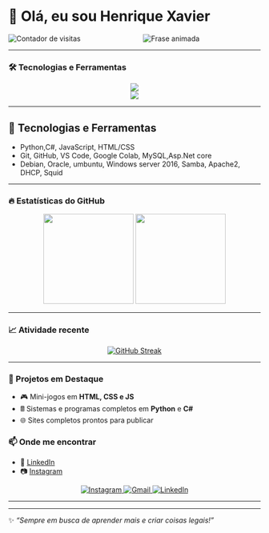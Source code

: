 
# 👋 Olá, eu sou Henrique Xavier 
<img src="https://komarev.com/ghpvc/?username=Henrique-XSuper&color=blueviolet&style=for-the-badge" align="left" alt="Contador de visitas" />

<p align="center">
  <img
    src="https://readme-typing-svg.demolab.com?font=Fira+Code&pause=1000&color=F70A8D&center=true&vCenter=true&width=520&height=45&lines=Desenvolvedor+em+forma%C3%A7%C3%A3o;Sempre+aprendendo+novas+tecnologias;Apaixonado+por+programa%C3%A7%C3%A3o+e+jogos;Buscando+novos+desafios"
    alt="Frase animada" />
</p>


---

### 🛠️ Tecnologias e Ferramentas

<p align="center">
  <img src="https://skillicons.dev/icons?i=html,css,javascript,python,cs,dotnet,mysql,git,github,vscode,linux,windows" />
  <br>
  <img src="https://img.shields.io/badge/Google%20Colab-F9AB00?style=for-the-badge&logo=googlecolab&logoColor=white" />
</p>

---

## 🚀 Tecnologias e Ferramentas

- Python,C#, JavaScript, HTML/CSS
- Git, GitHub, VS Code, Google Colab, MySQL,Asp.Net core
- Debian, Oracle, umbuntu,  Windows server 2016, Samba, Apache2, DHCP, Squid
  
---

### 🔥 Estatísticas do GitHub  
<p align="center">
  <img height="180em" src="https://github-readme-stats.vercel.app/api?username=Henrique-XSuper&show_icons=true&theme=dracula&include_all_commits=true&count_private=true"/>
  <img height="180em" src="https://github-readme-stats.vercel.app/api/top-langs/?username=Henrique-XSuper&layout=compact&langs_count=7&theme=dracula"/>
</p>

---

### 📈 Atividade recente
<p align="center">
<a href="https://git.io/streak-stats">
    <img src="https://streak-stats.demolab.com?user=Henrique-XSuper&theme=dracula" alt="GitHub Streak" />
  </a>
</p>

---

### 🚀 Projetos em Destaque
- 🎮 Mini-jogos em **HTML, CSS e JS**
- 🖩 Sistemas e programas completos em **Python** e **C#**
- 🌐 Sites completos prontos para publicar



### 📫 Onde me encontrar
- 💼 [LinkedIn](https://linkedin.com) 
- 📷 [Instagram](https://www.instagram.com/hxavier_correia?igsh=ZDE3bTl0dXcyMHlz) 


<p align="center">
  <a href="https://www.instagram.com/seu_usuario" target="_blank">
    <img src="https://img.shields.io/badge/Instagram-%23E4405F.svg?&style=for-the-badge&logo=instagram&logoColor=white" alt="Instagram"/>
  </a>
  <a href="mailto:seuemail@gmail.com" target="_blank">
    <img src="https://img.shields.io/badge/Gmail-D14836?style=for-the-badge&logo=gmail&logoColor=white" alt="Gmail"/>
  </a>
  <a href="https://www.linkedin.com/in/seu-usuario" target="_blank">
    <img src="https://img.shields.io/badge/LinkedIn-%230077B5.svg?&style=for-the-badge&logo=linkedin&logoColor=white" alt="LinkedIn"/>
  </a>
</p>

---

---
✨ _“Sempre em busca de aprender mais e criar coisas legais!”_
